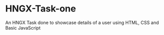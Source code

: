 # HNGX-Task-one
An HNGX Task done to showcase details of a user using HTML, CSS and Basic JavaScript
